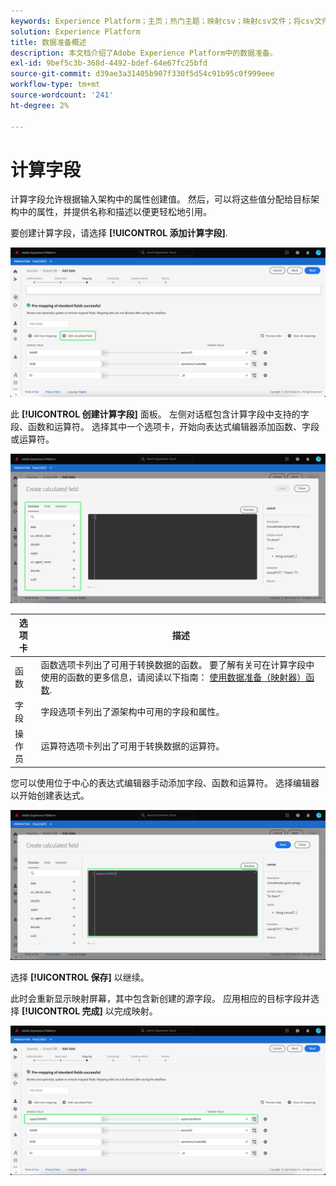 ```yaml
---
keywords: Experience Platform；主页；热门主题；映射csv；映射csv文件；将csv文件映射到xdm；将csv映射到xdm；ui指南；映射器；映射；数据准备；数据准备；
solution: Experience Platform
title: 数据准备概述
description: 本文档介绍了Adobe Experience Platform中的数据准备。
exl-id: 9bef5c3b-368d-4492-bdef-64e67fc25bfd
source-git-commit: d39ae3a31405b907f330f5d54c91b95c0f999eee
workflow-type: tm+mt
source-wordcount: '241'
ht-degree: 2%

---
```


# 计算字段

计算字段允许根据输入架构中的属性创建值。 然后，可以将这些值分配给目标架构中的属性，并提供名称和描述以便更轻松地引用。

要创建计算字段，请选择 **[!UICONTROL 添加计算字段]**.

![](./images/calculated-fields/add-calculated-field.png)

此 **[!UICONTROL 创建计算字段]** 面板。 左侧对话框包含计算字段中支持的字段、函数和运算符。 选择其中一个选项卡，开始向表达式编辑器添加函数、字段或运算符。

![](./images/calculated-fields/create-calculated-field.png)

| 选项卡 | 描述 |
| --- | ----------- |
| 函数 | 函数选项卡列出了可用于转换数据的函数。 要了解有关可在计算字段中使用的函数的更多信息，请阅读以下指南： [使用数据准备（映射器）函数](./functions.md). |
| 字段 | 字段选项卡列出了源架构中可用的字段和属性。 |
| 操作员 | 运算符选项卡列出了可用于转换数据的运算符。 |

您可以使用位于中心的表达式编辑器手动添加字段、函数和运算符。 选择编辑器以开始创建表达式。

![](./images/calculated-fields/write-calculated-field.png)

选择 **[!UICONTROL 保存]** 以继续。

此时会重新显示映射屏幕，其中包含新创建的源字段。 应用相应的目标字段并选择 **[!UICONTROL 完成]** 以完成映射。

![](./images/calculated-fields/new-calculated-field.png)
